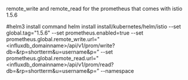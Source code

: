 remote_write and remote_read for the prometheus that comes with istio 1.5.6

#helm3 install command helm install install/kubernetes/helm/istio --set global.tag="1.5.6" --set prometheus.enabled=true --set prometheus.global.remote_write.url="<influxdb_domainname>/api/v1/prom/write?db=&rp=shortterm&u=username&p=” --set prometheus.global.remote_read.url="<influxdb_domainname>/api/v1/prom/read?db=&rp=shortterm&u=username&p=” --namespace
